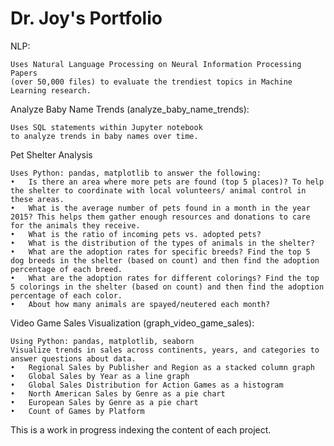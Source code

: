 # Dr. Joy's Portfolio 

NLP:

    Uses Natural Language Processing on Neural Information Processing Papers 
    (over 50,000 files) to evaluate the trendiest topics in Machine Learning research. 

Analyze Baby Name Trends (analyze_baby_name_trends):

    Uses SQL statements within Jupyter notebook 
    to analyze trends in baby names over time. 

Pet Shelter Analysis

    Uses Python: pandas, matplotlib to answer the following:
    •	Is there an area where more pets are found (top 5 places)? To help the shelter to coordinate with local volunteers/ animal control in these areas.
    •	What is the average number of pets found in a month in the year 2015? This helps them gather enough resources and donations to care for the animals they receive.
    •	What is the ratio of incoming pets vs. adopted pets? 
    •	What is the distribution of the types of animals in the shelter? 
    •	What are the adoption rates for specific breeds? Find the top 5 dog breeds in the shelter (based on count) and then find the adoption percentage of each breed.
    •	What are the adoption rates for different colorings? Find the top 5 colorings in the shelter (based on count) and then find the adoption percentage of each color.
    •	About how many animals are spayed/neutered each month?

Video Game Sales Visualization (graph_video_game_sales):

    Using Python: pandas, matplotlib, seaborn
    Visualize trends in sales across continents, years, and categories to answer questions about data. 
    •	Regional Sales by Publisher and Region as a stacked column graph 
    •	Global Sales by Year as a line graph
    •	Global Sales Distribution for Action Games as a histogram 
    •	North American Sales by Genre as a pie chart 
    •	European Sales by Genre as a pie chart 
    •	Count of Games by Platform



This is a work in progress indexing the content of each project.
